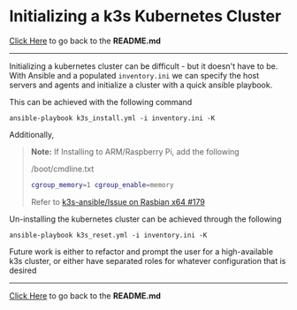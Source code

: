 # Initializing a k3s Kubernetes Cluster

[Click Here](../README.md) to go back to the **README.md**

---

Initializing a kubernetes cluster can be difficult - but it doesn't have to be. With Ansible and a populated `inventory.ini` we can specify the host servers and agents and initialize a cluster with a quick ansible playbook.

This can be achieved with the following command

    ansible-playbook k3s_install.yml -i inventory.ini -K

Additionally,

> **Note:** If Installing to ARM/Raspberry Pi, add the following
>
> /boot/cmdline.txt
>
> ```bash
> cgroup_memory=1 cgroup_enable=memory
> ```
>
> Refer to [k3s-ansible/Issue on Rasbian x64 #179](https://github.com/k3s-io/k3s-ansible/issues/179)

Un-installing the kubernetes cluster can be achieved through the following

    ansible-playbook k3s_reset.yml -i inventory.ini -K

Future work is either to refactor and prompt the user for a high-available k3s cluster, or either have separated roles for whatever configuration that is desired

---

[Click Here](../README.md) to go back to the **README.md**
